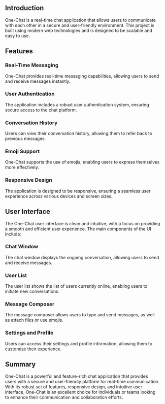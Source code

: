 ## Introduction

One-Chat is a real-time chat application that allows users to communicate with each other in a secure and user-friendly environment. This project is built using modern web technologies and is designed to be scalable and easy to use.

## Features

### Real-Time Messaging
One-Chat provides real-time messaging capabilities, allowing users to send and receive messages instantly.

### User Authentication
The application includes a robust user authentication system, ensuring secure access to the chat platform.

### Conversation History
Users can view their conversation history, allowing them to refer back to previous messages.

### Emoji Support
One-Chat supports the use of emojis, enabling users to express themselves more effectively.

### Responsive Design
The application is designed to be responsive, ensuring a seamless user experience across various devices and screen sizes.

## User Interface

The One-Chat user interface is clean and intuitive, with a focus on providing a smooth and efficient user experience. The main components of the UI include:

### Chat Window
The chat window displays the ongoing conversation, allowing users to send and receive messages.

### User List
The user list shows the list of users currently online, enabling users to initiate new conversations.

### Message Composer
The message composer allows users to type and send messages, as well as attach files or use emojis.

### Settings and Profile
Users can access their settings and profile information, allowing them to customize their experience.

## Summary

One-Chat is a powerful and feature-rich chat application that provides users with a secure and user-friendly platform for real-time communication. With its robust set of features, responsive design, and intuitive user interface, One-Chat is an excellent choice for individuals or teams looking to enhance their communication and collaboration efforts.